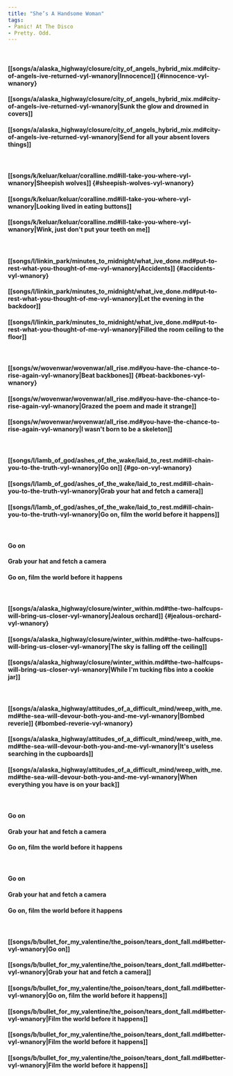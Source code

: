 ```yaml
---
title: "She’s A Handsome Woman"
tags:
- Panic! At The Disco
- Pretty. Odd.
---
```

&nbsp;
#### [[songs/a/alaska_highway/closure/city_of_angels_hybrid_mix.md#city-of-angels-ive-returned-vyl-wnanory|Innocence]] {#innocence-vyl-wnanory}
#### [[songs/a/alaska_highway/closure/city_of_angels_hybrid_mix.md#city-of-angels-ive-returned-vyl-wnanory|Sunk the glow and drowned in covers]]
#### [[songs/a/alaska_highway/closure/city_of_angels_hybrid_mix.md#city-of-angels-ive-returned-vyl-wnanory|Send for all your absent lovers things]]
&nbsp;
#### [[songs/k/keluar/keluar/coralline.md#ill-take-you-where-vyl-wnanory|Sheepish wolves]] {#sheepish-wolves-vyl-wnanory}
#### [[songs/k/keluar/keluar/coralline.md#ill-take-you-where-vyl-wnanory|Looking lived in eating buttons]]
#### [[songs/k/keluar/keluar/coralline.md#ill-take-you-where-vyl-wnanory|Wink, just don't put your teeth on me]]
&nbsp;
#### [[songs/l/linkin_park/minutes_to_midnight/what_ive_done.md#put-to-rest-what-you-thought-of-me-vyl-wnanory|Accidents]] {#accidents-vyl-wnanory}
#### [[songs/l/linkin_park/minutes_to_midnight/what_ive_done.md#put-to-rest-what-you-thought-of-me-vyl-wnanory|Let the evening in the backdoor]]
#### [[songs/l/linkin_park/minutes_to_midnight/what_ive_done.md#put-to-rest-what-you-thought-of-me-vyl-wnanory|Filled the room ceiling to the floor]]
&nbsp;
#### [[songs/w/wovenwar/wovenwar/all_rise.md#you-have-the-chance-to-rise-again-vyl-wnanory|Beat backbones]] {#beat-backbones-vyl-wnanory}
#### [[songs/w/wovenwar/wovenwar/all_rise.md#you-have-the-chance-to-rise-again-vyl-wnanory|Grazed the poem and made it strange]]
#### [[songs/w/wovenwar/wovenwar/all_rise.md#you-have-the-chance-to-rise-again-vyl-wnanory|I wasn't born to be a skeleton]]
&nbsp;
#### [[songs/l/lamb_of_god/ashes_of_the_wake/laid_to_rest.md#ill-chain-you-to-the-truth-vyl-wnanory|Go on]] {#go-on-vyl-wnanory}
#### [[songs/l/lamb_of_god/ashes_of_the_wake/laid_to_rest.md#ill-chain-you-to-the-truth-vyl-wnanory|Grab your hat and fetch a camera]]
#### [[songs/l/lamb_of_god/ashes_of_the_wake/laid_to_rest.md#ill-chain-you-to-the-truth-vyl-wnanory|Go on, film the world before it happens]]
&nbsp;
#### Go on
#### Grab your hat and fetch a camera
#### Go on, film the world before it happens
&nbsp;
#### [[songs/a/alaska_highway/closure/winter_within.md#the-two-halfcups-will-bring-us-closer-vyl-wnanory|Jealous orchard]] {#jealous-orchard-vyl-wnanory}
#### [[songs/a/alaska_highway/closure/winter_within.md#the-two-halfcups-will-bring-us-closer-vyl-wnanory|The sky is falling off the ceiling]]
#### [[songs/a/alaska_highway/closure/winter_within.md#the-two-halfcups-will-bring-us-closer-vyl-wnanory|While I'm tucking fibs into a cookie jar]]
&nbsp;
#### [[songs/a/alaska_highway/attitudes_of_a_difficult_mind/weep_with_me.md#the-sea-will-devour-both-you-and-me-vyl-wnanory|Bombed reverie]] {#bombed-reverie-vyl-wnanory}
#### [[songs/a/alaska_highway/attitudes_of_a_difficult_mind/weep_with_me.md#the-sea-will-devour-both-you-and-me-vyl-wnanory|It's useless searching in the cupboards]]
#### [[songs/a/alaska_highway/attitudes_of_a_difficult_mind/weep_with_me.md#the-sea-will-devour-both-you-and-me-vyl-wnanory|When everything you have is on your back]]
&nbsp;
#### Go on
#### Grab your hat and fetch a camera
#### Go on, film the world before it happens
&nbsp;
#### Go on
#### Grab your hat and fetch a camera
#### Go on, film the world before it happens
&nbsp;
#### [[songs/b/bullet_for_my_valentine/the_poison/tears_dont_fall.md#better-vyl-wnanory|Go on]]
#### [[songs/b/bullet_for_my_valentine/the_poison/tears_dont_fall.md#better-vyl-wnanory|Grab your hat and fetch a camera]]
#### [[songs/b/bullet_for_my_valentine/the_poison/tears_dont_fall.md#better-vyl-wnanory|Go on, film the world before it happens]]
#### [[songs/b/bullet_for_my_valentine/the_poison/tears_dont_fall.md#better-vyl-wnanory|Film the world before it happens]]
#### [[songs/b/bullet_for_my_valentine/the_poison/tears_dont_fall.md#better-vyl-wnanory|Film the world before it happens]]
#### [[songs/b/bullet_for_my_valentine/the_poison/tears_dont_fall.md#better-vyl-wnanory|Film the world before it happens]]
